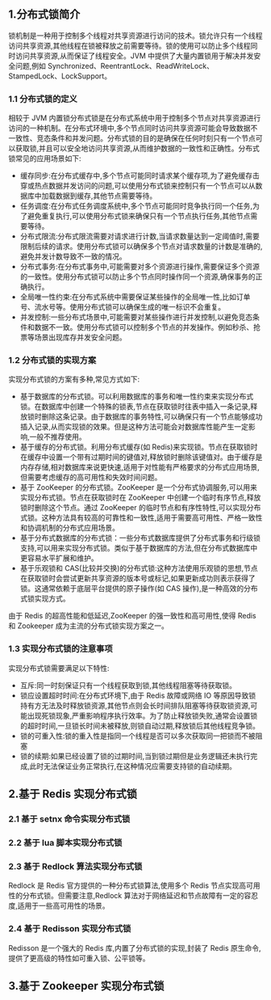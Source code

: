 ## 1.分布式锁简介

锁机制是一种用于控制多个线程对共享资源进行访问的技术。锁允许只有一个线程访问共享资源,其他线程在锁被释放之前需要等待。锁的使用可以防止多个线程同时访问共享资源,从而保证了线程安全。JVM 中提供了大量内置锁用于解决并发安全问题,例如 Synchronized、ReentrantLock、ReadWriteLock、StampedLock、LockSupport。

### 1.1 分布式锁的定义

相较于 JVM 内置锁分布式锁是在分布式系统中用于控制多个节点对共享资源进行访问的一种机制。在分布式环境中,多个节点同时访问共享资源可能会导致数据不一致性、竞态条件和并发问题。分布式锁的目的是确保在任何时刻只有一个节点可以获取锁,并且可以安全地访问共享资源,从而维护数据的一致性和正确性。分布式锁常见的应用场景如下:

- 缓存同步:在分布式缓存中,多个节点可能同时请求某个缓存项,为了避免缓存击穿或热点数据并发访问的问题,可以使用分布式锁来控制只有一个节点可以从数据库中加载数据到缓存,其他节点需要等待。
- 任务调度:在分布式任务调度系统中,多个节点可能同时竞争执行同一个任务,为了避免重复执行,可以使用分布式锁来确保只有一个节点执行任务,其他节点需要等待。
- 分布式限流:分布式限流需要对请求进行计数,当请求数量达到一定阈值时,需要限制后续的请求。使用分布式锁可以确保多个节点对请求数量的计数是准确的,避免并发计数导致不一致的情况。
- 分布式事务:在分布式事务中,可能需要对多个资源进行操作,需要保证多个资源的一致性。使用分布式锁可以防止多个节点同时操作同一个资源,确保事务的正确执行。
- 全局唯一性约束:在分布式系统中需要保证某些操作的全局唯一性,比如订单号、流水号等。使用分布式锁可以确保生成的唯一标识不会重复。
- 并发控制:一些分布式场景中,可能需要对某些操作进行并发控制,以避免竞态条件和数据不一致。使用分布式锁可以控制多个节点的并发操作。例如秒杀、抢票等场景出现库存并发安全问题。

### 1.2 分布式锁的实现方案

实现分布式锁的方案有多种,常见方式如下:

- 基于数据库的分布式锁。可以利用数据库的事务和唯一性约束来实现分布式锁。在数据库中创建一个特殊的锁表,节点在获取锁时往表中插入一条记录,释放锁时删除这条记录。由于数据库的事务特性,可以确保只有一个节点能够成功插入记录,从而实现锁的效果。但是这种方法可能会对数据库性能产生一定影响,一般不推荐使用。
- 基于缓存的分布式锁。利用分布式缓存(如 Redis)来实现锁。节点在获取锁时在缓存中设置一个带有过期时间的键值对,释放锁时删除该键值对。由于缓存是内存存储,相对数据库来说更快速,适用于对性能有严格要求的分布式应用场景,但需要考虑缓存的高可用性和失效时间问题。
- 基于 ZooKeeper 的分布式锁。ZooKeeper 是一个分布式协调服务,可以用来实现分布式锁。节点在获取锁时在 ZooKeeper 中创建一个临时有序节点,释放锁时删除这个节点。通过 ZooKeeper 的临时节点和有序性特性,可以实现分布式锁。这种方法具有较高的可靠性和一致性,适用于需要高可用性、严格一致性和协调机制的分布式应用场景。
- 基于分布式数据库的分布式锁：一些分布式数据库提供了分布式事务和行级锁支持,可以用来实现分布式锁。类似于基于数据库的方法,但在分布式数据库中更容易水平扩展和维护。
- 基于乐观锁和 CAS(比较并交换)的分布式锁:这种方法使用乐观锁的思想,节点在获取锁时会尝试更新共享资源的版本号或标记,如果更新成功则表示获得了锁。这通常依赖于底层平台提供的原子操作(如 CAS 操作),是一种高效的分布式锁实现方式。

由于 Redis 的超高性能和低延迟,ZooKeeper 的强一致性和高可用性,使得 Redis 和 Zookeeper 成为主流的分布式锁实现方案之一。

### 1.3 实现分布式锁的注意事项

实现分布式锁需要满足以下特性:

- 互斥:同一时刻保证只有一个线程获取到锁,其他线程阻塞等待获取锁。
- 锁应设置超时时间:在分布式环境下,由于 Redis 故障或网络 IO 等原因导致锁持有方无法及时释放锁资源,其他节点则会长时间排队阻塞等待获取锁资源,可能出现死锁现象,严重影响程序执行效率。为了防止释放锁失败,通常会设置锁的超时时间,一旦锁长时间未被释放,则锁自动过期,释放锁后其他线程竞争锁。
- 锁的可重入性:锁的重入性是指同一个线程是否可以多次获取同一把锁而不被阻塞
- 锁的续期:如果已经设置了锁的过期时间,当到锁过期但是业务逻辑还未执行完成,此时无法保证业务正常执行,在这种情况应需要支持锁的自动续期。

## 2.基于 Redis 实现分布式锁

### 2.1 基于 setnx 命令实现分布式锁

### 2.2 基于 lua 脚本实现分布式锁

### 2.3 基于 Redlock 算法实现分布式锁

Redlock 是 Redis 官方提供的一种分布式锁算法,使用多个 Redis 节点实现高可用性的分布式锁。但需要注意,Redlock 算法对于网络延迟和节点故障有一定的容忍度,适用于一些高可用性的场景。

### 2.4 基于 Redisson 实现分布式锁

Redisson 是一个强大的 Redis 库,内置了分布式锁的实现,封装了 Redis 原生命令,提供了更高级的特性如可重入锁、公平锁等。

## 3.基于 Zookeeper 实现分布式锁
